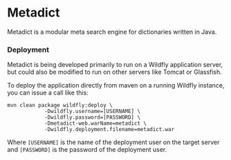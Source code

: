 # Metadict
Metadict is a modular meta search engine for dictionaries written in Java.

### Deployment

Metadict is being developed primarily to run on a Wildfly application server, but could also be modified to run on other servers like Tomcat or Glassfish.

To deploy the application directly from maven on a running Wildfly instance, you can issue a call like this:

```
mvn clean package wildfly:deploy \
            -Dwildfly.username=[USERNAME] \
            -Dwildfly.password=[PASSWORD] \
            -Dmetadict-web.warName=metadict \
            -Dwildfly.deployment.filename=metadict.war
```
Where `[USERNAME]` is the name of the deployment user on the target server and `[PASSWORD]` is the password of the deployment user.
